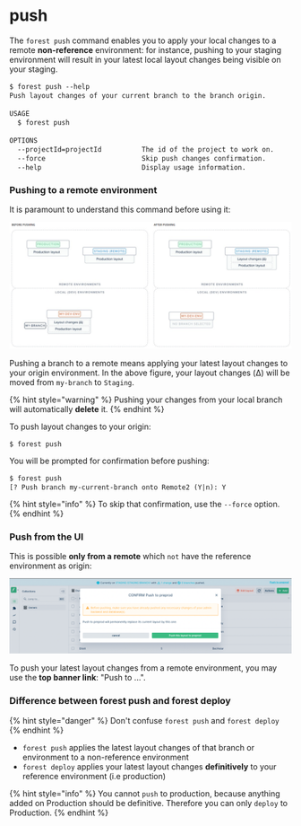 # push

The `forest push` command enables you to apply your local changes to a remote **non-reference** environment: for instance, pushing to your staging environment will result in your latest local layout changes being visible on your staging.

```
$ forest push --help
Push layout changes of your current branch to the branch origin.

USAGE
  $ forest push

OPTIONS
  --projectId=projectId          The id of the project to work on.
  --force                        Skip push changes confirmation.
  --help                         Display usage information.
```

### Pushing to a remote environment

It is paramount to understand this command before using it:

![](<../../../../.gitbook/assets/image (427).png>)

Pushing a branch to a remote means applying your latest layout changes to your origin environment. In the above figure, your layout changes (Δ) will be moved from `my-branch` to `Staging`.

{% hint style="warning" %}
Pushing your changes from your local branch will automatically **delete** it.
{% endhint %}

To push layout changes to your origin:

```
$ forest push
```

You will be prompted for confirmation before pushing:

```
$ forest push
[? Push branch my-current-branch onto Remote2 (Y|n): Y
```

{% hint style="info" %}
To skip that confirmation, use the `--force` option.
{% endhint %}

### Push from the UI

This is possible **only from a remote** which `not` have the reference environment as origin:

![](../../../../.gitbook/assets/modal-push-layout-changes.png)

To push your latest layout changes from a remote environment, you may use the **top banner link**: "Push to ...".

### Difference between forest push and forest deploy

{% hint style="danger" %}
Don't confuse `forest push` and `forest deploy`
{% endhint %}

* `forest push` applies the latest layout changes of that branch or environment to a non-reference environment
* `forest deploy` applies your latest layout changes **definitively** to your reference environment (i.e production)

{% hint style="info" %}
You cannot `push` to production, because anything added on Production should be definitive. Therefore you can only `deploy` to Production.
{% endhint %}
